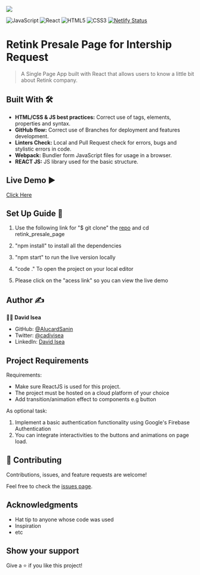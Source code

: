 ![](https://img.shields.io/badge/Microverse-blueviolet)

![JavaScript](https://img.shields.io/badge/-JavaScript-%23F7DF1C?style=flat-square&logo=javascript&logoColor=000000&labelColor=%23F7DF1C&color=%23FFCE5A)
![React](https://img.shields.io/badge/-React-61DAFB?style=flat-square&logo=react&logoColor=ffffff)
![HTML5](https://img.shields.io/badge/-HTML5-%23E44D27?style=flat-square&logo=html5&logoColor=ffffff)
![CSS3](https://img.shields.io/badge/-CSS3-%231572B6?style=flat-square&logo=css3)
[![Netlify Status](https://api.netlify.com/api/v1/badges/7498b55c-1edb-4319-947c-f4cd80bc36c8/deploy-status)](https://app.netlify.com/sites/admirable-elf-a5f913/deploys)

# Retink Presale Page for Intership Request
> A Single Page App built with React that allows users to know a little bit about Retink company.

## Built With :hammer_and_wrench: 

- **HTML/CSS & JS best practices:** Correct use of tags, elements, properties and syntax.
- **GitHub flow:**  Correct use of Branches for deployment and features development.
- **Linters Check:** Local and Pull Request check for errors, bugs and stylistic errors in code.
- **Webpack:** Bundler form JavaScript files for usage in a browser.
- **REACT JS:** JS library used for the basic structure.

## Live Demo :arrow_forward:

 [Click Here](https://retink-intern.netlify.app/)

## Set Up Guide :page_facing_up: 

1. Use the following link for "$ git clone" the [repo](https://github.com/AlucardSanin/retink_presale_page) and cd retink_presale_page

2. "npm install" to install all the dependencies

3. "npm start" to run the live version locally

4. "code ." To open the project on your local editor

5. Please click on the "acess link" so you can view the live demo

## Author :writing_hand: 

:man_technologist:  **David Isea**

- GitHub: [@AlucardSanin](https://github.com/AlucardSanin)
- Twitter: [@cadivisea](https://twitter.com/cadivisea)
- LinkedIn: [David Isea](https://www.linkedin.com/in/david-isea-560424236/)

## Project Requirements

Requirements:
- Make sure ReactJS is used for this project.
- The project must be hosted on a cloud platform of your choice
- Add transition/animation effect to components e.g button
 
As optional task:
 
1. Implement a basic authentication functionality using Google's Firebase Authentication
2. You can integrate interactivities to the buttons and animations on page load.

## 🤝 Contributing

Contributions, issues, and feature requests are welcome!

Feel free to check the [issues page](../../issues/).

## Acknowledgments

- Hat tip to anyone whose code was used
- Inspiration
- etc

## Show your support

Give a ⭐️ if you like this project!
